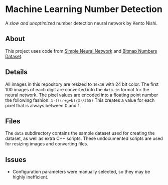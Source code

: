 # Machine Learning Number Detection

A *slow and unoptimized* number detection neural network by Kento Nishi.

## About
This project uses code from [Simple Neural Network](https://github.com/KentoNishi/Simple-Neural-Network) and [Bitmap Numbers Dataset](https://github.com/KentoNishi/Bitmap-Numbers-Dataset).

## Details
All images in this repository are resized to ``16x16`` with 24 bit color.
The first 100 images of each digit are converted into the ``data.in`` format for the neural network. The pixel values are encoded into a floating point number the following fashion:
``
1-(((r+g+b)/3)/255)
``
This creates a value for each pixel that is always between 0 and 1.

## Files
The ``data`` subdirectory contains the sample dataset used for creating the dataset, as well as extra C++ scripts. These undocumented scripts are used for resizing images and converting files.

## Issues
* Configuration parameters were manually selected, so they may be highly inefficient.